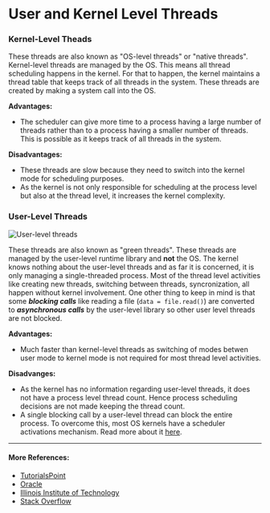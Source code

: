 # User and Kernel Level Threads


### Kernel-Level Theads

These threads are also known as "OS-level threads" or "native threads". Kernel-level threads are managed by the OS. This means all thread scheduling happens in the kernel. For that to happen, the kernel maintains a thread table that keeps track of all threads in the system. These threads are created by making a system call into the OS.

**Advantages:**

- The scheduler can give more time to a process having a large number of threads rather than to a process having a smaller number of threads. This is possible as it keeps track of all threads in the system.

**Disadvantages:**

- These threads are slow because they need to switch into the kernel mode for scheduling purposes.
- As the kernel is not only responsible for scheduling at the process level but also at the thread level, it increases the kernel complexity.

### User-Level Threads

![User-level threads](https://www.tutorialspoint.com/operating_system/images/user_threads.jpg)

These threads are also known as "green threads". These threads are managed by the user-level runtime library and **not** the OS. The kernel knows nothing about the user-level threads and as far it is concerned, it is only managing a single-threaded process. Most of the thread level activities like creating new threads, switching between threads, syncronization, all happen without kernel involvement. One other thing to keep in mind is that some ***blocking calls*** like reading a file (`data = file.read()`) are converted to ***asynchronous calls*** by the user-level library so other user level threads are not blocked.

**Advantages:**

- Much faster than kernel-level threads as switching of modes betwen user mode to kernel mode is not required for most thread level activities.

**Disadvanges:**

- As the kernel has no information regarding user-level threads, it does not have a process level thread count. Hence process scheduling decisions are not made keeping the thread count.
- A single blocking call by a user-level thread can block the entire process. To overcome this, most OS kernels have a scheduler activations mechanism. Read more about it [here](https://en.wikipedia.org/wiki/Scheduler_activations).

----
#### More References:
 
- [TutorialsPoint](https://www.tutorialspoint.com/operating_system/os_multi_threading.htm)
- [Oracle](https://docs.oracle.com/cd/E19455-01/806-5257/mtintro-54820/index.html)
- [Illinois Institute of Technology](http://www.cs.iit.edu/~cs561/cs450/ChilkuriDineshThreads/dinesh%27s%20files/User%20and%20Kernel%20Level%20Threads.html)
- [Stack Overflow](https://stackoverflow.com/a/15984127/2156877)
